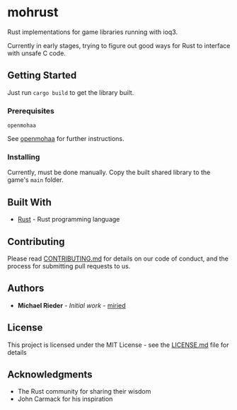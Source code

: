 # mohrust

Rust implementations for game libraries running with ioq3.

Currently in early stages, trying to figure out good ways for Rust to interface with unsafe C code.

## Getting Started

Just run `cargo build` to get the library built.

### Prerequisites

```
openmohaa
```
See [openmohaa](https://github.com/openmoh/openmohaa) for further instructions.


### Installing

Currently, must be done manually. Copy the built shared library to the game's `main` folder.

## Built With

* [Rust](https://www.rust-lang.org/) - Rust programming language

## Contributing

Please read [CONTRIBUTING.md]() for details on our code of conduct, and the process for submitting pull requests to us.

## Authors

* **Michael Rieder** - *Initial work* - [miried](https://github.com/miried)

## License

This project is licensed under the MIT License - see the [LICENSE.md](LICENSE.md) file for details

## Acknowledgments

* The Rust community for sharing their wisdom
* John Carmack for his inspiration
